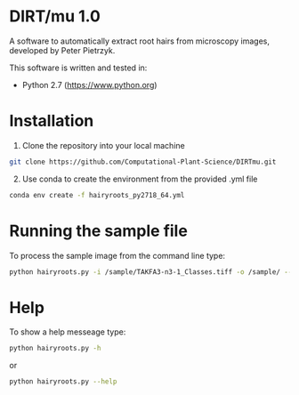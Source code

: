 # DIRT/mu 1.0
A software to automatically extract root hairs from microscopy images, developed by Peter Pietrzyk.

This software is written and tested in:
- Python 2.7 (https://www.python.org)
 
# Installation
1. Clone the repository into your local machine
```bash
git clone https://github.com/Computational-Plant-Science/DIRTmu.git
```
2. Use conda to create the environment from the provided .yml file
```bash
conda env create -f hairyroots_py2718_64.yml
```


# Running the sample file
To process the sample image from the command line type:
```bash
python hairyroots.py -i /sample/TAKFA3-n3-1_Classes.tiff -o /sample/ --cost_type rms --w_mind 10 --w_len 5 --id_root 3 --id_roothair 1 --id_background 2 --pixel_size 1.72 -p 
```

# Help
To show a help messeage type:
```bash
python hairyroots.py -h
```
or
```bash
python hairyroots.py --help
```
